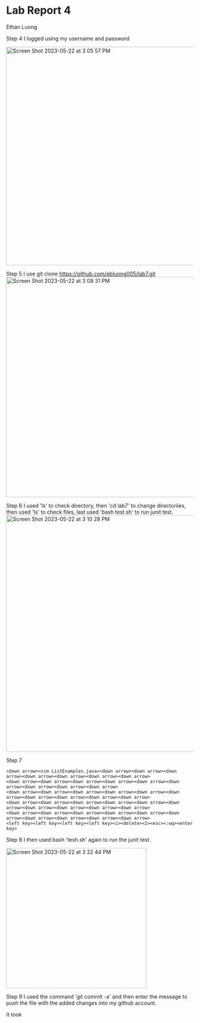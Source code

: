 # Lab Report 4 
Ethan Luong

Step 4
I logged using my username and password

<img width="586" alt="Screen Shot 2023-05-22 at 3 05 57 PM" src="https://github.com/ebluong005/lab4report/assets/130106644/48e2394f-10d9-4d7c-853c-4f63b28eac4a">

Step 5
I use git clone https://github.com/ebluong005/lab7.git
<img width="591" alt="Screen Shot 2023-05-22 at 3 08 31 PM" src="https://github.com/ebluong005/lab4report/assets/130106644/91c57ef9-6447-4d78-9a41-9dc811b7ba84">

Step 6
I used 'ls' to check directory, then 'cd lab7' to change directoriies, then used 'ls' to check files, last used 'bash test.sh' to run junit test.
<img width="635" alt="Screen Shot 2023-05-22 at 3 10 28 PM" src="https://github.com/ebluong005/lab4report/assets/130106644/9af17a5e-0eca-4226-9c33-42cfd968089b">

Step 7
``` 
<down arrow><vim ListExamples.java><down arrow><down arrow><down arrow><down arrow><down arrow><down arrow><down arrow>
<down arrow><down arrow><down arrow><down arrow><down arrow><down arrow><down arrow><down arrow><down arrow>
<down arrow><down arrow><down arrow><down arrow><down arrow><down arrow><down arrow><down arrow><down arrow><down arrow>
<down arrow><down arrow><down arrow><down arrow><down arrow><down arrow><down arrow><down arrow><down arrow><down arrow>
<down arrow><down arrow><down arrow><down arrow><down arrow><down arrow><down arrow><down arrow><down arrow><down arrow>
<left key><left key><left key><left key><i><delete><2><esc><:wq><enter key>
  ``` 
  
 Step 8
 I then used bash 'tesh.sh' again to run the junit test.
  
<img width="376" alt="Screen Shot 2023-05-22 at 3 22 44 PM" src="https://github.com/ebluong005/lab4report/assets/130106644/03a38ece-3f14-4969-9b1a-326ac73fb949">
  
  
          
  Step 9 
  I used the command 'git commit -a' and then enter the message to push the file with the added changes into my github account.
  
  
  It took 
